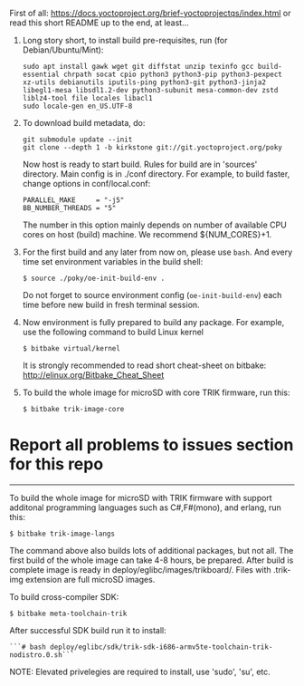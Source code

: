 First of all:
https://docs.yoctoproject.org/brief-yoctoprojectqs/index.html
or read this short README up to the end, at least...

1. Long story short, to install build pre-requisites, run (for Debian/Ubuntu/Mint):

    ```shell
    sudo apt install gawk wget git diffstat unzip texinfo gcc build-essential chrpath socat cpio python3 python3-pip python3-pexpect xz-utils debianutils iputils-ping python3-git python3-jinja2 libegl1-mesa libsdl1.2-dev python3-subunit mesa-common-dev zstd liblz4-tool file locales libacl1
    sudo locale-gen en_US.UTF-8 
    ```

1. To download build metadata, do:

    ```shell
    git submodule update --init
    git clone --depth 1 -b kirkstone git://git.yoctoproject.org/poky
    ```

    Now host is ready to start build. Rules for build are in 'sources' directory.
    Main config is in  ./conf directory. For example, to build faster, change options in conf/local.conf:

       PARALLEL_MAKE     = "-j5"
       BB_NUMBER_THREADS = "5"

    The number in this option mainly depends on number of available CPU cores on host (build) machine. We recommend ${NUM_CORES}+1.

1. For the first build and any later from now on, please use `bash`. And every time set environment variables in the build shell:
  
    ```$ source ./poky/oe-init-build-env .```
  
    Do not forget to source environment config (`oe-init-build-env`) each time before new build in fresh terminal session.

1. Now environment is fully prepared to build any package. For example, use the following command to build Linux kernel

    ```$ bitbake virtual/kernel```

    It is strongly recommended to read short cheat-sheet on bitbake: http://elinux.org/Bitbake_Cheat_Sheet

1. To build the whole image for microSD with core TRIK firmware, run this:

    ```$ bitbake trik-image-core```


# Report all problems to issues section for this repo

-------

To build the whole image for microSD with TRIK firmware with support additonal programming languages such as C#,F#(mono), and erlang, run this:

	$ bitbake trik-image-langs

The command above also builds lots of additional packages, but not all. The first build of the whole image can take 4-8 hours, be prepared.
After build is complete image is ready in deploy/eglibc/images/trikboard/. Files with .trik-img extension are full microSD images.

To build cross-compiler SDK:

	$ bitbake meta-toolchain-trik

After successful SDK build run it to install:

	```# bash deploy/eglibc/sdk/trik-sdk-i686-armv5te-toolchain-trik-nodistro.0.sh```

NOTE: Elevated privelegies are required to install, use 'sudo', 'su', etc.
